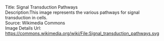 Title: Signal Transduction Pathways\
Description:This image represents the various pathways for signal transduction in cells.\
Source: Wikimedia Commons\
Image Details Url: https://commons.wikimedia.org/wiki/File:Signal_transduction_pathways.svg